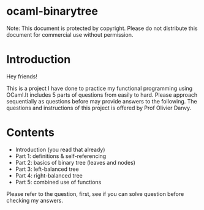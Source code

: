 # ocaml-binarytree
Note: This document is protected by copyright. Please do not distribute this document for commercial use without permission.

# Introduction

Hey friends!

This is a project I have done to practice my functional programming using OCaml.It includes 5 parts of questions from easily to hard. Please approach sequentially as questions before may provide answers to the following.
The questions and instructions of this project is offered by Prof Olivier Danvy.

# Contents
- Introduction (you read that already)
- Part 1: definitions & self-referencing
- Part 2: basics of binary tree (leaves and nodes)
- Part 3: left-balanced tree
- Part 4: right-balanced tree
- Part 5: combined use of functions

Please refer to the question, first, see if you can solve question before checking my answers.
